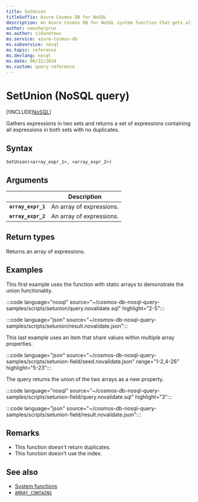 ```yaml
---
title: SetUnion
titleSuffix: Azure Cosmos DB for NoSQL
description: An Azure Cosmos DB for NoSQL system function that gets all expressions in two sets.
author: seesharprun
ms.author: sidandrews
ms.service: azure-cosmos-db
ms.subservice: nosql
ms.topic: reference
ms.devlang: nosql
ms.date: 08/22/2024
ms.custom: query-reference
---
```


# SetUnion (NoSQL query)

[!INCLUDE[NoSQL](../../includes/appliesto-nosql.md)]

Gathers expressions in two sets and returns a set of expressions containing all expressions in both sets with no duplicates.

## Syntax

```nosql
SetUnion(<array_expr_1>, <array_expr_2>)
```

## Arguments

| | Description |
| --- | --- |
| **`array_expr_1`** | An array of expressions. |
| **`array_expr_2`** | An array of expressions. |

## Return types

Returns an array of expressions.

## Examples

This first example uses the function with static arrays to demonstrate the union functionality.

:::code language="nosql" source="~/cosmos-db-nosql-query-samples/scripts/setunion/query.novalidate.sql" highlight="2-5":::

:::code language="json" source="~/cosmos-db-nosql-query-samples/scripts/setunion/result.novalidate.json":::

This last example uses an item that share values within multiple array properties.

:::code language="json" source="~/cosmos-db-nosql-query-samples/scripts/setunion-field/seed.novalidate.json" range="1-2,4-26" highlight="5-23":::

The query returns the union of the two arrays as a new property.

:::code language="nosql" source="~/cosmos-db-nosql-query-samples/scripts/setunion-field/query.novalidate.sql" highlight="3":::

:::code language="json" source="~/cosmos-db-nosql-query-samples/scripts/setunion-field/result.novalidate.json":::

## Remarks

- This function doesn't return duplicates.
- This function doesn't use the index.

## See also

- [System functions](system-functions.yml)
- [`ARRAY_CONTAINS`](array-contains.md)
